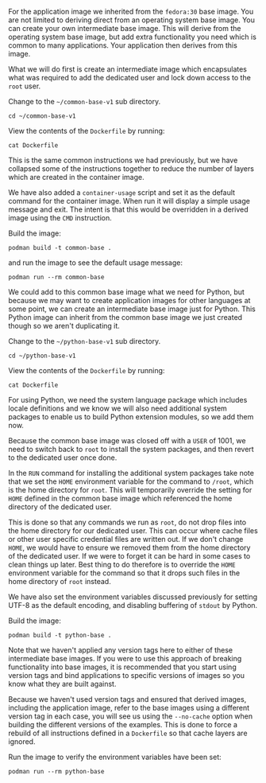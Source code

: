 For the application image we inherited from the `fedora:30` base image. You are not limited to deriving direct from an operating system base image. You can create your own intermediate base image. This will derive from the operating system base image, but add extra functionality you need which is common to many applications. Your application then derives from this image.

What we will do first is create an intermediate image which encapsulates what was required to add the dedicated user and lock down access to the `root` user.

Change to the `~/common-base-v1` sub directory.

```execute
cd ~/common-base-v1
```

View the contents of the `Dockerfile` by running:

```execute
cat Dockerfile
```

This is the same common instructions we had previously, but we have collapsed some of the instructions together to reduce the number of layers which are created in the container image.

We have also added a `container-usage` script and set it as the default command for the container image. When run it will display a simple usage message and exit. The intent is that this would be overridden in a derived image using the `CMD` instruction.

Build the image:

```execute
podman build -t common-base .
```

and run the image to see the default usage message:

```execute
podman run --rm common-base
```

We could add to this common base image what we need for Python, but because we may want to create application images for other languages at some point, we can create an intermediate base image just for Python. This Python image can inherit from the common base image we just created though so we aren't duplicating it.

Change to the `~/python-base-v1` sub directory.

```execute
cd ~/python-base-v1
```
View the contents of the `Dockerfile` by running:

```execute
cat Dockerfile
```

For using Python, we need the system language package which includes locale definitions and we know we will also need additional system packages to enable us to build Python extension modules, so we add them now.

Because the common base image was closed off with a `USER` of 1001, we need to switch back to `root` to install the system packages, and then revert to the dedicated user once done.

In the `RUN` command for installing the additional system packages take note that we set the `HOME` environment variable for the command to `/root`, which is the home directory for `root`. This will temporarily override the setting for `HOME` defined in the common base image which referenced the home directory of the dedicated user.

This is done so that any commands we run as `root`, do not drop files into the home directory for our dedicated user. This can occur where cache files or other user specific credential files are written out. If we don't change `HOME`, we would have to ensure we removed them from the home directory of the dedicated user. If we were to forget it can be hard in some cases to clean things up later. Best thing to do therefore is to override the `HOME` environment variable for the command so that it drops such files in the home directory of `root` instead.

We have also set the environment variables discussed previously for setting UTF-8 as the default encoding, and disabling buffering of `stdout` by Python.

Build the image:

```execute
podman build -t python-base .
```

Note that we haven't applied any version tags here to either of these intermediate base images. If you were to use this approach of breaking functionality into base images, it is recommended that you start using version tags and bind applications to specific versions of images so you know what they are built against.

Because we haven't used version tags and ensured that derived images, including the application image, refer to the base images using a different version tag in each case, you will see us using the `--no-cache` option when building the different versions of the examples. This is done to force a rebuild of all instructions defined in a `Dockerfile` so that cache layers are ignored.

Run the image to verify the environment variables have been set:

```execute
podman run --rm python-base
```
